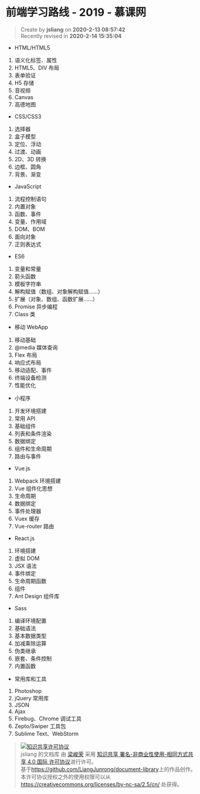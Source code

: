 前端学习路线 - 2019 - 慕课网
===

> Create by **jsliang** on **2020-2-13 08:57:42**  
> Recently revised in **2020-2-14 15:35:04**

* HTML/HTML5

1. 语义化标签、属性
2. HTML5、DIV 布局
3. 表单验证
4. H5 存储
5. 音视频
6. Canvas
7. 高德地图

* CSS/CSS3

1. 选择器
2. 盒子模型
3. 定位、浮动
4. 过渡、动画
5. 2D、3D 转换
6. 边框、圆角
7. 背景、渐变

* JavaScript

1. 流程控制语句
2. 内置对象
3. 函数、事件
4. 变量、作用域
5. DOM、BOM
6. 面向对象
7. 正则表达式

* ES6

1. 变量和常量
2. 箭头函数
3. 模板字符串
4. 解构赋值（数组、对象解构赋值……）
5. 扩展（对象、数组、函数扩展……）
6. Promise 异步编程
7. Class 类

* 移动 WebApp

1. 移动基础
2. @media 媒体查询
3. Flex 布局
4. 响应式布局
5. 移动适配、事件
6. 终端设备检测
7. 性能优化

* 小程序

1. 开发环境搭建
2. 常用 API
3. 基础组件
4. 列表和条件渲染
5. 数据绑定
6. 组件和生命周期
7. 路由与事件

* Vue.js

1. Webpack 环境搭建
2. Vue 组件化思想
3. 生命周期
4. 数据绑定
5. 事件处理器
6. Vuex 缓存
7. Vue-router 路由

* React.js

1. 环境搭建
2. 虚拟 DOM
3. JSX 语法
4. 事件绑定
5. 生命周期函数
6. 组件
7. Ant Design 组件库

* Sass

1. 编译环境配置
2. 基础语法
3. 基本数据类型
4. 加减乘除运算
5. 伪类继承
6. 嵌套、条件控制
7. 内置函数

* 常用库和工具

1. Photoshop
2. jQuery 常用库
3. JSON
4. Ajax
5. Firebug、Chrome 调试工具
6. Zepto/Swiper 工具包
7. Sublime Text、WebStorm

> <a rel="license" href="http://creativecommons.org/licenses/by-nc-sa/4.0/"><img alt="知识共享许可协议" style="border-width:0" src="https://i.creativecommons.org/l/by-nc-sa/4.0/88x31.png" /></a><br /><span xmlns:dct="http://purl.org/dc/terms/" property="dct:title">jsliang 的文档库</span> 由 <a xmlns:cc="http://creativecommons.org/ns#" href="https://github.com/LiangJunrong/document-library" property="cc:attributionName" rel="cc:attributionURL">梁峻荣</a> 采用 <a rel="license" href="http://creativecommons.org/licenses/by-nc-sa/4.0/">知识共享 署名-非商业性使用-相同方式共享 4.0 国际 许可协议</a>进行许可。<br />基于<a xmlns:dct="http://purl.org/dc/terms/" href="https://github.com/LiangJunrong/document-library" rel="dct:source">https://github.com/LiangJunrong/document-library</a>上的作品创作。<br />本许可协议授权之外的使用权限可以从 <a xmlns:cc="http://creativecommons.org/ns#" href="https://creativecommons.org/licenses/by-nc-sa/2.5/cn/" rel="cc:morePermissions">https://creativecommons.org/licenses/by-nc-sa/2.5/cn/</a> 处获得。
